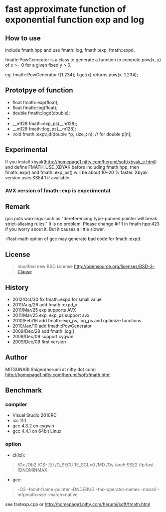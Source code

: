 
fast approximate function of exponential function exp and log
=================

How to use
-----------

include fmath.hpp and use fmath::log, fmath::exp, fmath::expd.

fmath::PowGenerator is a class to generate a function to compute pow(x, y)
of x >= 0 for a given fixed y > 0.

eg.
fmath::PowGenerator f(1.234);
f.get(x) returns pow(x, 1.234);

Prototpye of function
-----------

* float fmath::exp(float);
* float fmath::log(float);
* double fmath::logd(double);
*
* __m128 fmath::exp_ps(__m128);
* __m128 fmath::log_ps(__m128);
* void fmath::expv_d(double *p, size_t n); // for double p[n];

Experimental
-----------

If you install xbyak(http://homepage1.nifty.com/herumi/soft/xbyak_e.html)
and define FMATH_USE_XBYAK before including fmath.hpp,
then fmath::exp() and fmath::exp_ps() will be about 10~20 % faster.
Xbyak version uses SSE4.1 if available.

### AVX version of fmath::exp is experimental

Remark
-----------

gcc puts warnings such as "dereferencing type-punned pointer will break strict-aliasing rules."
It is no problem.
Please change #if 1 in fmath.hpp:423 if you worry about it. But it causes a little slower.

-ffast-math option of gcc may generate bad code for fmath::expd.

License
-----------

>modified new BSD License
>http://opensource.org/licenses/BSD-3-Clause

History
-----------

* 2012/Oct/30 fix fmath::expd for small value
* 2011/Aug/26 add fmath::expd_v
* 2011/Mar/25 exp supports AVX
* 2011/Mar/25 exp, exp_ps support avx
* 2010/Feb/16 add fmath::exp_ps, log_ps and optimize functions
* 2010/Jan/10 add fmath::PowGenerator
* 2009/Dec/28 add fmath::log()
* 2009/Dec/09 support cygwin
* 2009/Dec/08 first version

Author
-----------

MITSUNARI Shigeo(herumi at nifty dot com)
http://homepage1.nifty.com/herumi/soft/fmath.html


Benchmark
-----------
### compiler
* Visual Studio 2010RC
* icc 11.1
* gcc 4.3.2 on cygwin
* gcc 4.4.1 on 64bit Linux

### option

* cl(icl):
>    /Ox /Ob2 /GS- /Zi /D_SECURE_SCL=0 /MD /Oy /arch:SSE2 /fp:fast /DNOMINMAX

* gcc:
> -O3 -fomit-frame-pointer -DNDEBUG -fno-operator-names -msse2 -mfpmath=sse -march=native

see fastexp.cpp or http://homepage1.nifty.com/herumi/soft/fmath.html
